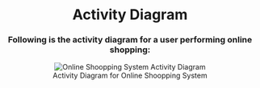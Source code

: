 <h1 align="center">Activity Diagram</h1>
<h3 align="center">Following is the activity diagram for a user performing online shopping:</h3>

<p align="center">
    <img src="/media-files/online-shopping-activity-diagram.svg" alt="Online Shoopping System Activity Diagram">
    <br />
    Activity Diagram for Online Shoopping System
</p>
